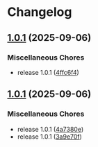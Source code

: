 # Changelog

## [1.0.1](https://github.com/LuanRT/ytc-bridge/compare/ytc-bridge-v1.0.1...ytc-bridge-v1.0.1) (2025-09-06)


### Miscellaneous Chores

* release 1.0.1 ([4ffc6f4](https://github.com/LuanRT/ytc-bridge/commit/4ffc6f42a09f8ba52710d940bae23398c5ef17a7))

## [1.0.1](https://github.com/LuanRT/ytc-bridge/compare/ytc-bridge-v1.0.0...ytc-bridge-v1.0.1) (2025-09-06)


### Miscellaneous Chores

* release 1.0.1 ([4a7380e](https://github.com/LuanRT/ytc-bridge/commit/4a7380e3a39bbbaaa70ea5c591dd69902c829660))
* release 1.0.1 ([3a9e70f](https://github.com/LuanRT/ytc-bridge/commit/3a9e70fcdbb7cbabb9f03dc00857dda10fa29ef5))
